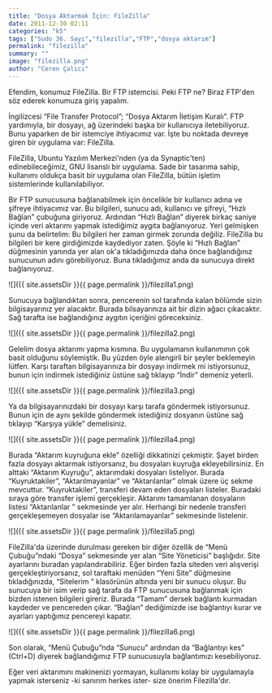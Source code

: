```yaml
---
title: "Dosya Aktarmak İçin: FileZilla"
date: 2011-12-30 02:11
categories: "k5"
tags: ["Sudo 36. Sayı","filezilla","FTP","dosya aktarım"]
permalink: "filezilla"
summary: ""
image: "filezilla.png"
author: "Ceren Çalıcı"
---
```


Efendim, konumuz FileZilla. Bir FTP istemcisi. Peki FTP ne? Biraz FTP'den söz ederek konumuza giriş yapalım.

İngilizcesi “File Transfer Protocol”; “Dosya Aktarım İletişim Kuralı”. FTP yardımıyla, bir dosyayı, ağ üzerindeki başka bir kullanıcıya iletebiliyoruz. Bunu yaparken de bir istemciye ihtiyacımız var. İşte bu noktada devreye giren bir uygulama var: FileZilla.

FileZilla, Ubuntu Yazılım Merkezi'nden (ya da Synaptic'ten) edinebileceğimiz, GNU lisanslı bir uygulama. Sade bir tasarıma sahip, kullanımı oldukça basit bir uygulama olan FileZilla, bütün işletim sistemlerinde kullanılabiliyor.

Bir FTP sunucusuna bağlanabilmek için öncelikle bir kullanıcı adına ve şifreye ihtiyacımız var. Bu bilgileri, sunucu adı, kullanıcı ve şifreyi, “Hızlı Bağlan” çubuğuna giriyoruz. Ardından “Hızlı Bağlan” diyerek birkaç saniye içinde veri aktarımı yapmak istediğimiz aygıta bağlanıyoruz. Yeri gelmişken şunu da belirtelim: Bu bilgileri her zaman girmek zorunda değiliz. FileZilla bu bilgileri bir kere girdiğimizde kaydediyor zaten. Şöyle ki “Hızlı Bağlan” düğmesinin yanında yer alan ok'a tıkladığımızda daha önce bağlandığınız sunucunun adını görebiliyoruz. Buna tıkladığımız anda da sunucuya direkt bağlanıyoruz.

![]({{ site.assetsDir }}{{ page.permalink }}/filezilla1.png)

Sunucuya bağlandıktan sonra, pencerenin sol tarafında kalan bölümde sizin bilgisayarınız yer alacaktır. Burada bilsayarınıza ait bir dizin ağacı çıkacaktır. Sağ tarafta ise bağlandığınız aygıtın içeriğini göreceksiniz.

![]({{ site.assetsDir }}{{ page.permalink }}/filezilla2.png)

Gelelim dosya aktarımı yapma kısmına. Bu uygulamanın kullanımının çok basit olduğunu söylemiştik. Bu yüzden öyle alengirli bir şeyler beklemeyin lütfen. Karşı taraftan bilgisayarınıza bir dosyayı indirmek mi istiyorsunuz, bunun için indirmek istediğiniz üstüne sağ tıklayıp “İndir” demeniz yeterli.

![]({{ site.assetsDir }}{{ page.permalink }}/filezilla3.png)

Ya da bilgisayarınızdaki bir dosyayı karşı tarafa göndermek istiyorsunuz. Bunun için de aynı şekilde göndermek istediğiniz dosyanın üstüne sağ tıklayıp “Karşıya yükle” demelisiniz.

![]({{ site.assetsDir }}{{ page.permalink }}/filezilla4.png)

Burada “Aktarım kuyruğuna ekle” özelliği dikkatinizi çekmiştir. Şayet birden fazla dosyayı aktarmak istiyorsanız, bu dosyaları kuyruğa ekleyebilirsiniz. En alttaki “Aktarım Kuyruğu”,  aktarımdaki dosyaları listeliyor. Burada “Kuyruktakiler”, “Aktarılmayanlar” ve “Aktarılanlar” olmak üzere üç sekme mevcuttur. “Kuyruktakiler”, transferi devam eden dosyaları listeler. Buradaki sıraya göre transfer işlemi gerçekleşir. Aktarımı tamamlanan dosyaların listesi “Aktarılanlar ” sekmesinde yer alır. Herhangi bir nedenle transferi gerçekleşemeyen dosyalar ise “Aktarılamayanlar” sekmesinde listelenir.

![]({{ site.assetsDir }}{{ page.permalink }}/filezilla5.png)

FileZilla'da üzerinde durulması gereken bir diğer özellik de “Menü Çubuğu”ndaki “Dosya” sekmesinde yer alan “Site Yöneticisi” başlığıdır. Site ayarlarını buradan yapılandırabiliriz. Eğer birden fazla siteden veri alışverişi gerçekleştiriyorsanız, sol taraftaki menüden “Yeni Site” düğmesine tıkladığınızda, “Sitelerim ” klasörünün altında yeni bir sunucu oluşur. Bu sunucuya bir isim verip sağ tarafa da FTP sunucusuna bağlanmak için bizden istenen bilgileri gireriz. Burada “Tamam” dersek bağlantı kurmadan kaydeder ve pencereden çıkar. “Bağlan” dediğimizde ise bağlantıyı kurar ve ayarları yaptığımız pencereyi kapatır.

![]({{ site.assetsDir }}{{ page.permalink }}/filezilla6.png)

Son olarak, “Menü Çubuğu”nda “Sunucu” ardından da “Bağlantıyı kes” (Ctrl+D) diyerek bağlandığımız FTP sunucusuyla bağlantımızı kesebiliyoruz.

Eğer veri aktarımını makinenizi yormayan, kullanımı kolay bir uygulamayla yapmak isterseniz -ki sanırım herkes ister- size önerim Filezilla'dır.
